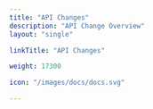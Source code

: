 ```yaml
---
title: "API Changes"
description: "API Change Overview"
layout: "single"

linkTitle: "API Changes"

weight: 17300

icon: "/images/docs/docs.svg"

---
```

